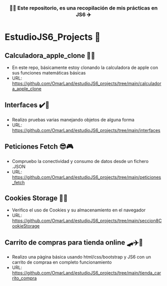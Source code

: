 ### 
<h3 align="center">
👨‍💻 Este repositorio, es una recopilación de mis prácticas en JS6 ✈️
</h3>


# EstudioJS6_Projects 👻
## Calculadora_apple_clone 🧑‍🎓

- En este repo, básicamente estoy clonando la calculadora de apple con sus funciones matemáticas básicas
- URL: https://github.com/OmarLand/estudioJS6_projects/tree/main/calculadora_apple_clone

## Interfaces ✔️🚀

- Realizo pruebas varias manejando objetos de alguna forma
- URL: https://github.com/OmarLand/estudioJS6_projects/tree/main/interfaces

## Peticiones Fetch 😎🎮

- Compruebo la conectividad y consumo de datos desde un fichero .JSON
- URL: https://github.com/OmarLand/estudioJS6_projects/tree/main/peticiones_fetch

## Cookies Storage 🤯👀

- Verifico el uso de Cookies y su almacenamiento en el navegador
- URL: https://github.com/OmarLand/estudioJS6_projects/tree/main/seccion8CookieStorage

## Carrito de compras para tienda online 🛹✈️🚀

- Realizo una pàgina básica usando html/css/bootstrap y JS6 con un carrito de compraa en completo funcionamiento
- URL: https://github.com/OmarLand/estudioJS6_projects/tree/main/tienda_carrito_compra
